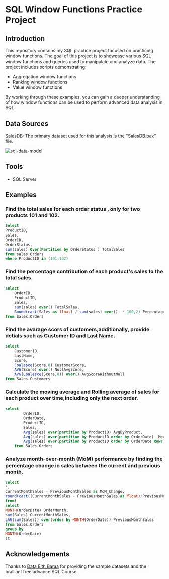# SQL Window Functions Practice Project

## Introduction
This repository contains my SQL practice project focused on practicing window functions. The goal of this project is to showcase various SQL window functions and queries used to manipulate and analyze data. The project includes scripts demonstrating:

- Aggregation window functions
- Ranking window functions
- Value window functions

By working through these examples, you can gain a deeper understanding of how window functions can be used to perform advanced data analysis in SQL.

## Data Sources 
SalesDB: The primary dataset used for this analysis is the "SalesDB.bak" file.

![sql-data-model](https://github.com/ah97ed/Practicing-Window-Functions-by-SQL-/assets/110858109/794a2d2a-e650-4b10-a7d0-991202166993)


## Tools
- SQL Server
  
## Examples

### Find the total sales for each order status , only for two products 101 and 102.

```sql
Select 
ProductID,
Sales,
OrderID,
OrderStatus,
sum(sales) Over(Partition by OrderStatus ) TotalSales
from sales.Orders
where ProductID in (101,102)
```
### Find the percentage contribution of each product's sales to the total sales.
```sql
select 
	OrderID,
	ProductID,
	Sales,
	sum(sales) over() TotalSales,
	Round(cast(Sales as float) / sum(sales) over()  * 100,2) PercentageOfTotal
from Sales.Orders
```
### Find the avarage scors of customers,additionally, provide detials such as Customer ID and Last Name.
```sql
select
	CustomerID,
	LastName,
	Score,
	Coalesce(Score,0) CustomerScore, 
	AVG(Score) over() NullAvgScore,
	AVG(Coalesce(Score,0)) over() AvgScoreWithoutNull
from Sales.Customers
```
### Calculate the moving average and Rolling average of sales for each product over time,including only the next order.

```sql
select 
		OrderID,
		OrderDate,
		ProductID,
		Sales,
		Avg(sales) over(partition by ProductID) AvgByProduct,
		Avg(sales) over(partition by ProductID order by OrderDate)  MovingAvg,
		Avg(sales) over(partition by ProductID order by OrderDate Rows between current row and 1 following ) RollingAvg
	from Sales.Orders
```
###  Analyze month-over-month (MoM) performance by finding the percentage change in sales between the current and previous month.

```sql
select
*,
CurrentMonthSales - PreviousMonthSales as MoM_Change,
round(cast((CurrentMonthSales - PreviousMonthSales)as float)/PreviousMonthSales *100 , 2 )as   MoM_ChangePrec      
from(
select 
MONTH(OrderDate) OrderMonth,
sum(Sales) CurrentMonthSales,
LAG(sum(Sales)) over(order by MONTH(OrderDate)) PreviousMonthSales
from Sales.Orders
group by
MONTH(OrderDate)
)t
```

## Acknowledgements
Thanks to [Data Eith Baraa](https://www.youtube.com/@DataWithBaraa)  for providing the sample datasets and the bralliant free advance SQL Course.
